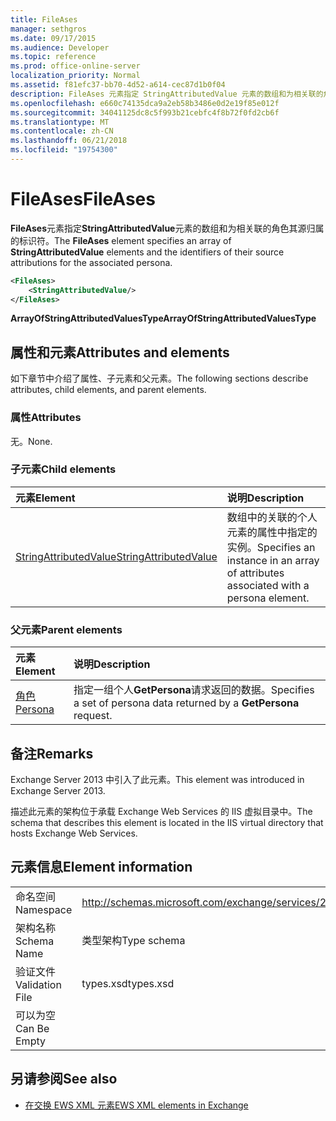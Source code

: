 ```yaml
---
title: FileAses
manager: sethgros
ms.date: 09/17/2015
ms.audience: Developer
ms.topic: reference
ms.prod: office-online-server
localization_priority: Normal
ms.assetid: f81efc37-bb70-4d52-a614-cec87d1b0f04
description: FileAses 元素指定 StringAttributedValue 元素的数组和为相关联的角色其源归属的标识符。
ms.openlocfilehash: e660c74135dca9a2eb58b3486e0d2e19f85e012f
ms.sourcegitcommit: 34041125dc8c5f993b21cebfc4f8b72f0fd2cb6f
ms.translationtype: MT
ms.contentlocale: zh-CN
ms.lasthandoff: 06/21/2018
ms.locfileid: "19754300"
---
```

# <a name="fileases"></a><span data-ttu-id="1fc7a-103">FileAses</span><span class="sxs-lookup"><span data-stu-id="1fc7a-103">FileAses</span></span>

<span data-ttu-id="1fc7a-104">**FileAses**元素指定**StringAttributedValue**元素的数组和为相关联的角色其源归属的标识符。</span><span class="sxs-lookup"><span data-stu-id="1fc7a-104">The **FileAses** element specifies an array of **StringAttributedValue** elements and the identifiers of their source attributions for the associated persona.</span></span> 
  
```XML
<FileAses>
    <StringAttributedValue/>
</FileAses>
```

 <span data-ttu-id="1fc7a-105">**ArrayOfStringAttributedValuesType**</span><span class="sxs-lookup"><span data-stu-id="1fc7a-105">**ArrayOfStringAttributedValuesType**</span></span>
## <a name="attributes-and-elements"></a><span data-ttu-id="1fc7a-106">属性和元素</span><span class="sxs-lookup"><span data-stu-id="1fc7a-106">Attributes and elements</span></span>

<span data-ttu-id="1fc7a-107">如下章节中介绍了属性、子元素和父元素。</span><span class="sxs-lookup"><span data-stu-id="1fc7a-107">The following sections describe attributes, child elements, and parent elements.</span></span>
  
### <a name="attributes"></a><span data-ttu-id="1fc7a-108">属性</span><span class="sxs-lookup"><span data-stu-id="1fc7a-108">Attributes</span></span>

<span data-ttu-id="1fc7a-109">无。</span><span class="sxs-lookup"><span data-stu-id="1fc7a-109">None.</span></span>
  
### <a name="child-elements"></a><span data-ttu-id="1fc7a-110">子元素</span><span class="sxs-lookup"><span data-stu-id="1fc7a-110">Child elements</span></span>

|<span data-ttu-id="1fc7a-111">**元素**</span><span class="sxs-lookup"><span data-stu-id="1fc7a-111">**Element**</span></span>|<span data-ttu-id="1fc7a-112">**说明**</span><span class="sxs-lookup"><span data-stu-id="1fc7a-112">**Description**</span></span>|
|:-----|:-----|
|[<span data-ttu-id="1fc7a-113">StringAttributedValue</span><span class="sxs-lookup"><span data-stu-id="1fc7a-113">StringAttributedValue</span></span>](stringattributedvalue.md) <br/> |<span data-ttu-id="1fc7a-114">数组中的关联的个人元素的属性中指定的实例。</span><span class="sxs-lookup"><span data-stu-id="1fc7a-114">Specifies an instance in an array of attributes associated with a persona element.</span></span>  <br/> |
   
### <a name="parent-elements"></a><span data-ttu-id="1fc7a-115">父元素</span><span class="sxs-lookup"><span data-stu-id="1fc7a-115">Parent elements</span></span>

|<span data-ttu-id="1fc7a-116">**元素**</span><span class="sxs-lookup"><span data-stu-id="1fc7a-116">**Element**</span></span>|<span data-ttu-id="1fc7a-117">**说明**</span><span class="sxs-lookup"><span data-stu-id="1fc7a-117">**Description**</span></span>|
|:-----|:-----|
|[<span data-ttu-id="1fc7a-118">角色</span><span class="sxs-lookup"><span data-stu-id="1fc7a-118">Persona</span></span>](persona.md) <br/> |<span data-ttu-id="1fc7a-119">指定一组个人**GetPersona**请求返回的数据。</span><span class="sxs-lookup"><span data-stu-id="1fc7a-119">Specifies a set of persona data returned by a **GetPersona** request.</span></span>  <br/> |
   
## <a name="remarks"></a><span data-ttu-id="1fc7a-120">备注</span><span class="sxs-lookup"><span data-stu-id="1fc7a-120">Remarks</span></span>

<span data-ttu-id="1fc7a-121">Exchange Server 2013 中引入了此元素。</span><span class="sxs-lookup"><span data-stu-id="1fc7a-121">This element was introduced in Exchange Server 2013.</span></span>
  
<span data-ttu-id="1fc7a-122">描述此元素的架构位于承载 Exchange Web Services 的 IIS 虚拟目录中。</span><span class="sxs-lookup"><span data-stu-id="1fc7a-122">The schema that describes this element is located in the IIS virtual directory that hosts Exchange Web Services.</span></span>
  
## <a name="element-information"></a><span data-ttu-id="1fc7a-123">元素信息</span><span class="sxs-lookup"><span data-stu-id="1fc7a-123">Element information</span></span>

|||
|:-----|:-----|
|<span data-ttu-id="1fc7a-124">命名空间</span><span class="sxs-lookup"><span data-stu-id="1fc7a-124">Namespace</span></span>  <br/> |http://schemas.microsoft.com/exchange/services/2006/types  <br/> |
|<span data-ttu-id="1fc7a-125">架构名称</span><span class="sxs-lookup"><span data-stu-id="1fc7a-125">Schema Name</span></span>  <br/> |<span data-ttu-id="1fc7a-126">类型架构</span><span class="sxs-lookup"><span data-stu-id="1fc7a-126">Type schema</span></span>  <br/> |
|<span data-ttu-id="1fc7a-127">验证文件</span><span class="sxs-lookup"><span data-stu-id="1fc7a-127">Validation File</span></span>  <br/> |<span data-ttu-id="1fc7a-128">types.xsd</span><span class="sxs-lookup"><span data-stu-id="1fc7a-128">types.xsd</span></span>  <br/> |
|<span data-ttu-id="1fc7a-129">可以为空</span><span class="sxs-lookup"><span data-stu-id="1fc7a-129">Can Be Empty</span></span>  <br/> ||
   
## <a name="see-also"></a><span data-ttu-id="1fc7a-130">另请参阅</span><span class="sxs-lookup"><span data-stu-id="1fc7a-130">See also</span></span>



- [<span data-ttu-id="1fc7a-131">在交换 EWS XML 元素</span><span class="sxs-lookup"><span data-stu-id="1fc7a-131">EWS XML elements in Exchange</span></span>](ews-xml-elements-in-exchange.md)

